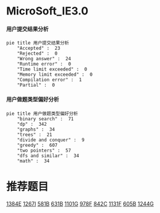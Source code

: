 # MicroSoft_IE3.0

<!-- tabs:start -->



#### **用户提交结果分析**

```mermaid
pie title 用户提交结果分析
    "Accepted" :  23
    "Rejected" :  0
    "Wrong answer" :  24
    "Runtime error" :  0
    "Time limit exceeded" :  0
    "Memory limit exceeded" :  0
    "Compilation error" :  1
    "Partial" :  0
```

#### **用户做题类型偏好分析**

```mermaid
pie title 用户做题类型偏好分析
    "binary search" :  71
    "dp" :  342
    "graphs" :  34
    "trees" :  21
    "divide and conquer" :  9
    "greedy" :  607
    "two pointers" :  57
    "dfs and similar" :  34
    "math" :  34
```



<!-- tabs:end -->
# 推荐题目
[1384E](https://codeforces.com/contest/1384/problem/E)
[1267I](https://codeforces.com/contest/1267/problem/I)
[581B](https://codeforces.com/contest/581/problem/B)
[631B](https://codeforces.com/contest/631/problem/B)
[1101G](https://codeforces.com/contest/1101/problem/G)
[978F](https://codeforces.com/contest/978/problem/F)
[842C](https://codeforces.com/contest/842/problem/C)
[1131F](https://codeforces.com/contest/1131/problem/F)
[605B](https://codeforces.com/contest/605/problem/B)
[1244G](https://codeforces.com/contest/1244/problem/G)
